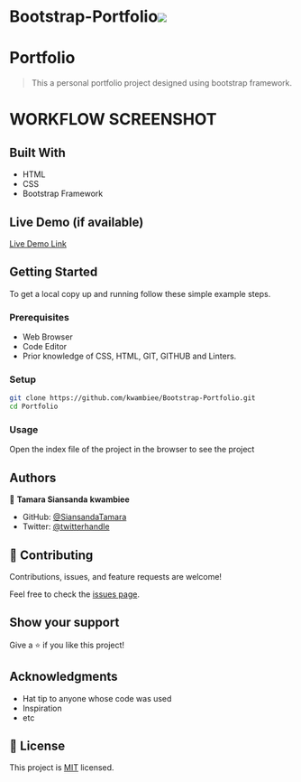 # Bootstrap-Portfolio![](https://img.shields.io/badge/Microverse-blueviolet)

# Portfolio

> This a personal portfolio project designed using bootstrap framework.

# WORKFLOW SCREENSHOT

## Built With

- HTML
- CSS
- Bootstrap Framework

## Live Demo (if available)

[Live Demo Link](https://github.com/kwambiee/Bootstrap-Portfolio.git)

## Getting Started

To get a local copy up and running follow these simple example steps.

### Prerequisites

- Web Browser
- Code Editor
- Prior knowledge of CSS, HTML, GIT, GITHUB and Linters.

### Setup

```bash
git clone https://github.com/kwambiee/Bootstrap-Portfolio.git
cd Portfolio
```

### Usage

Open the index file of the project in the browser to see the project

## Authors

👤 **Tamara Siansanda**
**kwambiee**

- GitHub: [@SiansandaTamara](https://github.com/SiansandaTamara)
- Twitter: [@twitterhandle](https://twitter.com/TamaraSiansanda)

## 🤝 Contributing

Contributions, issues, and feature requests are welcome!

Feel free to check the [issues page](../../issues/).

## Show your support

Give a ⭐️ if you like this project!

## Acknowledgments

- Hat tip to anyone whose code was used
- Inspiration
- etc

## 📝 License

This project is [MIT](./MIT.md) licensed.
